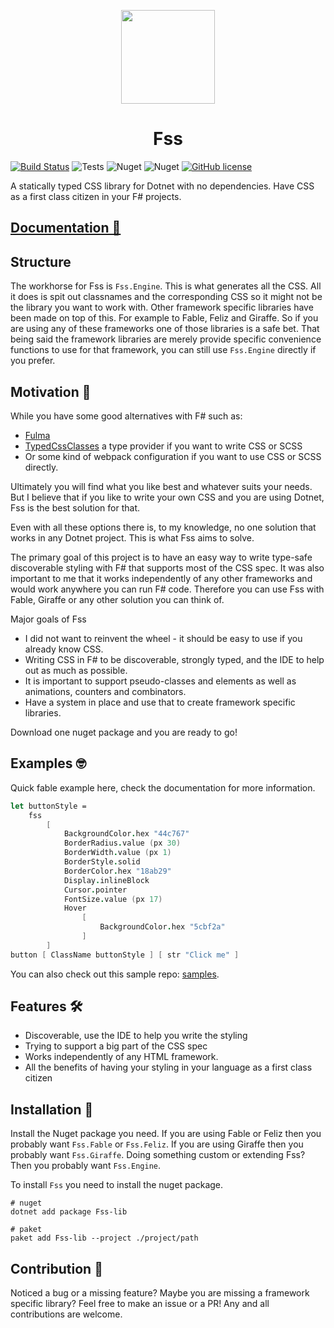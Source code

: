 
<p align="center">
    <img src="https://github.com/Bjorn-Strom/FSS/raw/master/logo.png" width="150px" />
    <h1 align="center">Fss</h1>
</p>

[![Build Status](https://img.shields.io/endpoint.svg?url=https%3A%2F%2Factions-badge.atrox.dev%2Fbjorn-strom%2FFSS%2Fbadge&style=for-the-badge)](https://actions-badge.atrox.dev/bjorn-strom/FSS/goto) ![Tests](https://img.shields.io/badge/TESTS-2573-9cf?style=for-the-badge) ![Nuget](https://img.shields.io/nuget/v/fss-lib?style=for-the-badge&logo=nuget) ![Nuget](https://img.shields.io/nuget/dt/fss-lib?style=for-the-badge&logo=nuget) [![GitHub license](https://img.shields.io/github/license/Bjorn-Strom/FSS?style=for-the-badge)](https://github.com/Bjorn-Strom/FSS/blob/master/LICENSE.md)

A statically typed CSS library for Dotnet with no dependencies.
Have CSS as a first class citizen in your F# projects.

## [Documentation 📖](https://bjorn-strom.github.io/FSS/)

## Structure
The workhorse for Fss is `Fss.Engine`. This is what generates all the CSS.
All it does is spit out classnames and the corresponding CSS so it might not be the library you want to work with.
Other framework specific libraries have been made on top of this.
For example to Fable, Feliz and Giraffe. So if you are using any of these frameworks one of those libraries is a safe bet.
That being said the framework libraries are merely provide specific convenience functions to use for that framework, you can still use `Fss.Engine` directly if you prefer.

## Motivation 🤔

While you have some good alternatives with F# such as:
- [Fulma](https://fulma.github.io/Fulma/)
- [TypedCssClasses](https://github.com/zanaptak/TypedCssClasses) a type provider if you want to write CSS or SCSS
- Or some kind of webpack configuration if you want to use CSS or SCSS directly.

Ultimately you will find what you like best and whatever suits your needs.
But I believe that if you like to write your own CSS and you are using Dotnet, Fss is the best solution for that.

Even with all these options there is, to my knowledge, no one solution that works in any Dotnet project.
This is what Fss aims to solve.

The primary goal of this project is to have an easy way to write type-safe discoverable styling with F# that supports most of the CSS spec.
It was also important to me that it works independently of any other frameworks and would work anywhere you can run F# code.
Therefore you can use Fss with Fable, Giraffe or any other solution you can think of.

Major goals of Fss
- I did not want to reinvent the wheel - it should be easy to use if you already know CSS.
- Writing CSS in F# to be discoverable, strongly typed, and the IDE to help out as much as possible.
- It is important to support pseudo-classes and elements as well as animations, counters and combinators.
- Have a system in place and use that to create framework specific libraries.

Download one nuget package and you are ready to go!

## Examples 🤓
Quick fable example here, check the documentation for more information.
```fsharp
let buttonStyle =
    fss
        [
            BackgroundColor.hex "44c767"
            BorderRadius.value (px 30)
            BorderWidth.value (px 1)
            BorderStyle.solid
            BorderColor.hex "18ab29"
            Display.inlineBlock
            Cursor.pointer
            FontSize.value (px 17)
            Hover
                [
                    BackgroundColor.hex "5cbf2a"
                ]
        ]
button [ ClassName buttonStyle ] [ str "Click me" ]
```

You can also check out this sample repo: [samples](https://github.com/Bjorn-Strom/elmish-fss-template).

## Features 🛠
- Discoverable, use the IDE to help you write the styling
- Trying to support a big part of the CSS spec
- Works independently of any HTML framework.
- All the benefits of having your styling in your language as a first class citizen

## Installation 💾
Install the Nuget package you need.
If you are using Fable or Feliz then you probably want `Fss.Fable` or `Fss.Feliz`.
If you are using Giraffe then you probably want `Fss.Giraffe`.
Doing something custom or extending Fss? Then you probably want `Fss.Engine`.

To install `Fss` you need to install the nuget package.
```
# nuget
dotnet add package Fss-lib

# paket
paket add Fss-lib --project ./project/path
```

## Contribution 🔨
Noticed a bug or a missing feature?
Maybe you are missing a framework specific library?
Feel free to make an issue or a PR!
Any and all contributions are welcome.




